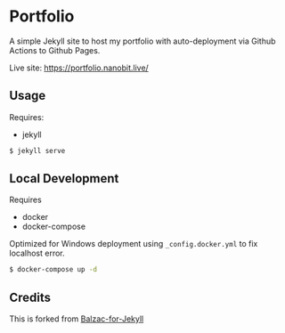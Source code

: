 # Portfolio

A simple Jekyll site to host my portfolio with auto-deployment via Github Actions to Github Pages.

Live site: https://portfolio.nanobit.live/

## Usage

Requires:
- jekyll

```bash
$ jekyll serve 
```

## Local Development

Requires 
- docker
- docker-compose

Optimized for Windows deployment using `_config.docker.yml` to fix localhost error.

```bash
$ docker-compose up -d
```

## Credits

This is forked from [Balzac-for-Jekyll](https://github.com/ColeTownsend/Balzac-for-Jekyll)
